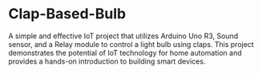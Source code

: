 # Clap-Based-Bulb
A simple and effective IoT project that utilizes Arduino Uno R3, Sound sensor, and a Relay module to control a light bulb using claps. This project demonstrates the potential of IoT technology for home automation and provides a hands-on introduction to building smart devices.
